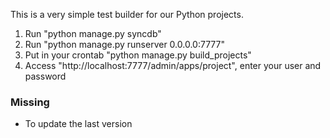 This is a very simple test builder for our Python projects.

1. Run "python manage.py syncdb"
2. Run "python manage.py runserver 0.0.0.0:7777"
3. Put in your crontab "python manage.py build_projects"
4. Access "http://localhost:7777/admin/apps/project", enter your user and password

### Missing

- To update the last version
